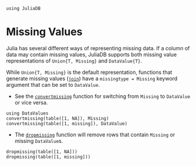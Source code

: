 ```@setup dv
using JuliaDB
```

# Missing Values

Julia has several different ways of representing missing data.  If a column of data may contain missing values, JuliaDB supports both missing value representations of `Union{T, Missing}` and `DataValue{T}`.

While `Union{T, Missing}` is the default representation, functions that generate missing values ([`join`](@ref)) have a `missingtype = Missing` keyword argument that can be set to `DataValue`.

- See the [`convertmissing`](@ref) function for switching from `Missing` to `DataValue` or vice versa.
  
```@repl
using DataValues
convertmissing(table([1, NA]), Missing)
convertmissing(table([1, missing]), DataValue)
```
- The [`dropmissing`](@ref) function will remove rows that contain `Missing` or missing `DataValue`s.

```@repl
dropmissing(table([1, NA]))
dropmissing(table([1, missing]))
```



